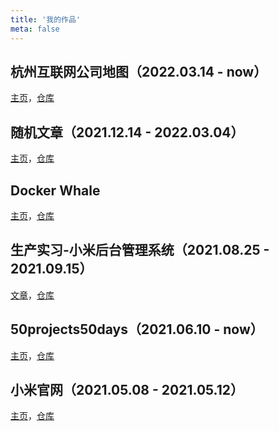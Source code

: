```yaml
---
title: '我的作品'
meta: false
---
```


## 杭州互联网公司地图（2022.03.14 - now）

[主页](https://tianheg.github.io/hangzhou-it-map/)，[仓库](https://github.com/tianheg/hangzhou-it-map)

## 随机文章（2021.12.14 - 2022.03.04）

[主页](https://tianheg.github.io/random-blog/)，[仓库](https://github.com/tianheg/random-blog)

## Docker Whale

[主页](https://lab.yidajiabei.xyz/static/simplewhale/)，[仓库](https://github.com/tianheg/lab/tree/main/static/SimpleWhale)

## 生产实习-小米后台管理系统（2021.08.25 - 2021.09.15）

[文章](/posts/xiaomi-system/)，[仓库](https://github.com/tianheg/xiaomi2)

## 50projects50days（2021.06.10 - now）

[主页](https://tianheg.github.io/50projects50days/)，[仓库](https://github.com/tianheg/50projects50days)

## 小米官网（2021.05.08 - 2021.05.12）

[主页](https://tianheg.github.io/xiaomi/)，[仓库](https://github.com/tianheg/xiaomi)
